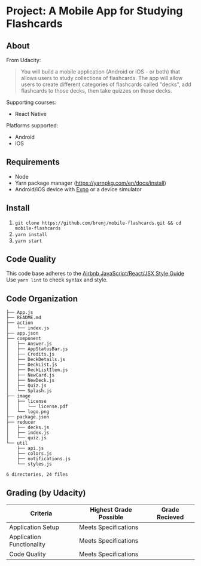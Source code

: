 Project: A Mobile App for Studying Flashcards
=============================================

About
-----
From Udacity:
> You will build a mobile application (Android or iOS - or both) that allows
users to study collections of flashcards. The app will allow users to create
different categories of flashcards called "decks", add flashcards to those
decks, then take quizzes on those decks.

Supporting courses:
  * React Native

Platforms supported:
  * Android
  * iOS

Requirements
------------
* Node
* Yarn package manager (https://yarnpkg.com/en/docs/install)
* Android/iOS device with [Expo](https://expo.io/tools#client) or a device simulator

Install
-------
1. `git clone https://github.com/brenj/mobile-flashcards.git && cd mobile-flashcards`
2. `yarn install`
3. `yarn start`

Code Quality
------------
This code base adheres to the [Airbnb JavaScript/React/JSX Style Guide](https://github.com/airbnb/javascript)  
Use `yarn lint` to check syntax and style.

Code Organization
-----------------

```console
├── App.js
├── README.md
├── action
│   └── index.js
├── app.json
├── component
│   ├── Answer.js
│   ├── AppStatusBar.js
│   ├── Credits.js
│   ├── DeckDetails.js
│   ├── DeckList.js
│   ├── DeckListItem.js
│   ├── NewCard.js
│   ├── NewDeck.js
│   ├── Quiz.js
│   └── Splash.js
├── image
│   ├── license
│   │   └── license.pdf
│   └── logo.png
├── package.json
├── reducer
│   ├── decks.js
│   ├── index.js
│   └── quiz.js
└── util
    ├── api.js
    ├── colors.js
    ├── notifications.js
    └── styles.js

6 directories, 24 files
```

Grading (by Udacity)
--------------------

Criteria                  |Highest Grade Possible  |Grade Recieved
--------------------------|------------------------|--------------
Application Setup         |Meets Specifications    |
Application Functionality |Meets Specifications    |
Code Quality              |Meets Specifications    |
